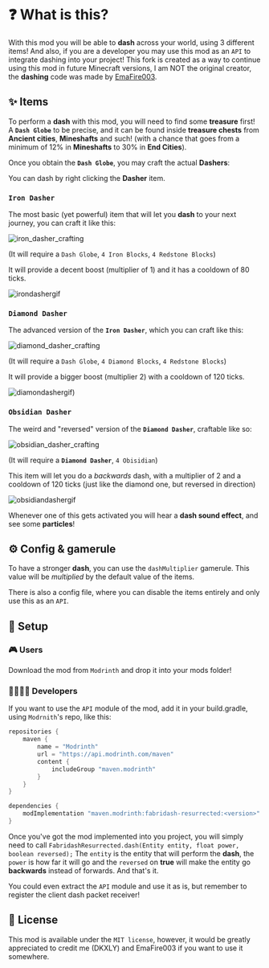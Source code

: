 # ❓ What is this?
With this mod you will be able to **dash** across your world, using 3 different items! And also, if you are a developer you may use this mod as an `API` to integrate dashing into your project! This fork is created as a way to continue using this mod in future Minecraft versions, I am NOT the original creator, the **dashing** code was made by [EmaFire003](https://github.com/emafire003/).

## ✨ Items
To perform a **dash** with this mod, you will need to find some **treasure** first! A **`Dash Globe`** to be precise, and it can be found inside **treasure chests** from **Ancient cities**, **Mineshafts** and such! (with a chance that goes from a minimum of 12% in **Mineshafts** to 30% in **End Cities**).

Once you obtain the **`Dash Globe`**, you may craft the actual **Dashers**:

You can dash by right clicking the **Dasher** item.

### `Iron Dasher`
The most basic (yet powerful) item that will let you **dash** to your next journey, you can craft it like this:

![iron_dasher_crafting](https://user-images.githubusercontent.com/29462910/190399028-f819dfd4-29bd-4d30-a572-cc95c38bff68.JPG)

(It will require a `Dash Globe`, `4 Iron Blocks`, `4 Redstone Blocks`)

It will provide a decent boost (multiplier of 1) and it has a cooldown of 80 ticks.

![irondashergif](https://user-images.githubusercontent.com/29462910/190407499-c01c96f9-4dd9-47a3-a813-25e6f7707551.gif)

### `Diamond Dasher`
The advanced version of the **`Iron Dasher`**, which you can craft like this:

![diamond_dasher_crafting](https://user-images.githubusercontent.com/29462910/190399957-6fa7297d-87ff-4fc2-8aa4-d1c087a1049d.JPG)

(It will require a `Dash Globe`, `4 Diamond Blocks`, `4 Redstone Blocks`)

It will provide a bigger boost (multiplier 2) with a cooldown of 120 ticks.

![diamondashergif)](https://user-images.githubusercontent.com/29462910/190407984-add714c6-5944-49f2-84a5-509291d59a02.gif)

### `Obsidian Dasher`
The weird and "reversed" version of the **`Diamond Dasher`**, craftable like so:

![obsidian_dasher_crafting](https://user-images.githubusercontent.com/29462910/190400323-f01b4d84-f7dd-476d-849c-cf3ad0a1beed.JPG)

(It will require a **`Diamond Dasher`**, `4 Obisidian`)

This item will let you do a *backwards* dash, with a multiplier of 2 and a cooldown of 120 ticks (just like the diamond one, but reversed in direction)

![obsidiandashergif](https://user-images.githubusercontent.com/29462910/190408729-e8e78885-b2e9-4a1e-99e4-85fc27d96788.gif)

Whenever one of this gets activated you will hear a **dash sound effect**, and see some **particles**! 

## ⚙ Config & gamerule
To have a stronger **dash**, you can use the `dashMultiplier` gamerule. This value will be *multiplied* by the default value of the items.

There is also a config file, where you can disable the items entirely and only use this as an `API`.

## 🔨 Setup
### 🎮 Users
Download the mod from `Modrinth` and drop it into your mods folder!
### 👨‍💻👩‍💻 Developers
If you want to use the `API` module of the mod, add it in your build.gradle, using `Modrnith`'s repo, like this:
```gradle
repositories {
    maven {
        name = "Modrinth"
        url = "https://api.modrinth.com/maven"
        content {
            includeGroup "maven.modrinth"
        }
    }
}

dependencies {
    modImplementation "maven.modrinth:fabridash-resurrected:<version>"
}
```
Once you've got the mod implemented into you project, you will simply need to call `FabridashResurrected.dash(Entity entity, float power, boolean reversed);`
The `entity` is the entity that will perform the **dash**, the `power` is how far it will go and the `reversed` on **true** will make the entity go **backwards** instead of forwards. And that's it.

You could even extract the `API` module and use it as is, but remember to register the client dash packet receiver!

## 📜 License
This mod is available under the `MIT license`, however, it would be greatly appreciated to credit me (DKXLY) and EmaFire003 if you want to use it somewhere.
